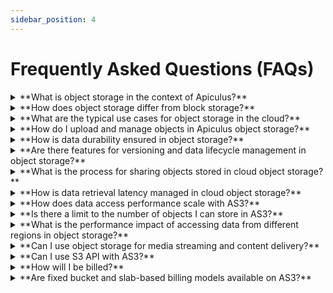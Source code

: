 ```yaml
---
sidebar_position: 4
---
```

# Frequently Asked Questions (FAQs)

<details><summary>**What is object storage in the context of Apiculus?**</summary>object storage is a scalable and durable storage solution for managing unstructured data such as files, images, videos, and backups.</details>

<details><summary>**How does object storage differ from block storage?**</summary>Unlike block storage, object storage stores data as objects with metadata, making it suitable for vast amounts of unstructured data.</details>

<details><summary>**What are the typical use cases for object storage in the cloud?**</summary>Object storage is used for content distribution, backup and archiving, web applications, and more.</details>

<details><summary>**How do I upload and manage objects in Apiculus object storage?**</summary>You can upload, manage, and organize objects using the object storage menu available in your Apiculus account.</details>

<details><summary>**How is data durability ensured in object storage?**</summary>Object storage employs data replication across multiple physical locations to ensure durability and availability.</details>

<details><summary>**Are there features for versioning and data lifecycle management in object storage?**</summary>Yes, object storage provides versioning, data retention, and lifecycle policies for managing object data over time.</details>

<details><summary>**What is the process for sharing objects stored in cloud object storage?**</summary>You can share objects by generating public URLs, setting appropriate permissions, or using signed URLs for temporary access. This can be done via the Cloudian HyperStore admin panel that you'll have access to once you create a bucket.</details>

<details><summary>**How is data retrieval latency managed in cloud object storage?**</summary>Object storage is optimised for high throughput and is well-suited for large-scale data retrieval.</details>

<details><summary>**How does data access performance scale with AS3?**</summary>AS3 is designed for high scalability, making it suitable for applications with varying levels of data access.</details>

<details><summary>**Is there a limit to the number of objects I can store in AS3?**</summary>No, AS3 is designed to handle very large numbers of objects. You will, however, be billed on usage.</details>

<details><summary>**What is the performance impact of accessing data from different regions in object storage?**</summary>Accessing data from geographically distant regions may result in increased latency and data transfer costs.</details>

<details><summary>**Can I use object storage for media streaming and content delivery?**</summary>Object storage is commonly used for media streaming, distribution of content, and delivering static assets to users.</details>

<details><summary>**Can I use S3 API with AS3?**</summary>Yes, AS3 comes with 100% S3 API compatibility.</details>

<details><summary>**How will I be billed?**</summary>AS3 billing is usage-based and takes the following parameters:<br />
-Storage used (/GB-hr) <br />
-Data transfer IN (/GB-hr) <br />
-Data transfer OUT (/GB-hr) <br />
-HTTP Requests GET/HEAD (/request) <br />
-HTTP Requests PUT/POST (/request) <br />
-HTTP Requests DELETE (/request) <br /></details>

<details><summary>**Are fixed bucket and slab-based billing models available on AS3?**</summary>No, at this moment billing is completely usage-based and unitary.</details>